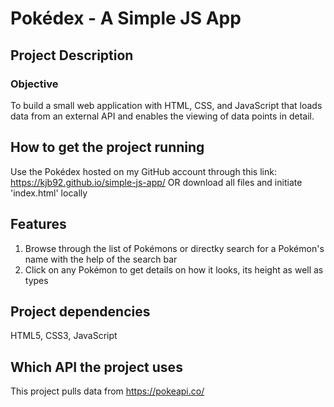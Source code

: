 # Pokédex - A Simple JS App

## Project Description
### Objective
To build a small web application with HTML, CSS, and JavaScript that loads
data from an external API and enables the viewing of data points in detail.


## How to get the project running
Use the Pokédex hosted on my GitHub account through this link: https://kjb92.github.io/simple-js-app/ 
OR download all files and initiate 'index.html' locally

## Features
1. Browse through the list of Pokémons or directky search for a Pokémon's name with the help of the search bar
2. Click on any Pokémon to get details on how it looks, its height as well as types

## Project dependencies 
HTML5, CSS3, JavaScript

## Which API the project uses
This project pulls data from https://pokeapi.co/ 